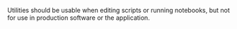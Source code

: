 Utilities should be usable when editing scripts or running notebooks,
but not for use in production software or the application.
